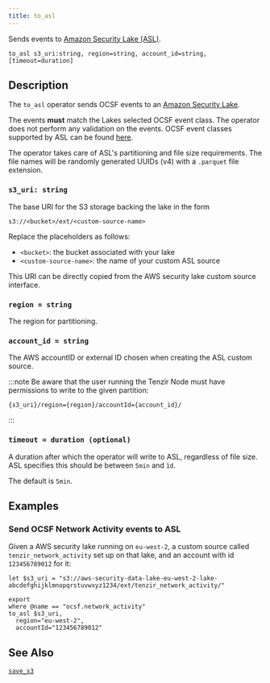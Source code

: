 ```yaml
---
title: to_asl
---
```


Sends events to [Amazon Security Lake (ASL)][asl].

[asl]: https://aws.amazon.com/security-lake/

```tql
to_asl s3_uri:string, region=string, account_id=string, [timeout=duration]
```

## Description

The `to_asl` operator sends OCSF events to an [Amazon Security Lake][asl].

The events **must** match the Lakes selected OCSF event class. The operator does not
perform any validation on the events.
OCSF event classes supported by ASL can be found [here](https://docs.aws.amazon.com/security-lake/latest/userguide/adding-custom-sources.html#ocsf-eventclass).

The operator takes care of ASL's partitioning and file size requirements.
The file names will be randomly generated UUIDs (v4) with a `.parquet` file
extension.

### `s3_uri: string`

The base URI for the S3 storage backing the lake in the form

```
s3://<bucket>/ext/<custom-source-name>
```

Replace the placeholders as follows:

* `<bucket>`: the bucket associated with your lake
* `<custom-source-name>`: the name of your custom ASL source

This URI can be directly copied from the AWS security lake custom source interface.

### `region = string`

The region for partitioning.

### `account_id = string`

The AWS accountID or external ID chosen when creating the ASL custom source.

:::note
Be aware that the user running the Tenzir Node must have permissions to write to
the given partition:
```
{s3_uri}/region={region}/accountId={account_id}/
```
:::

### `timeout = duration (optional)`

A duration after which the operator will write to ASL, regardless of file size.
ASL specifies this should be between `5min` and `1d`.

The default is `5min`.

## Examples

### Send OCSF Network Activity events to ASL

Given a AWS security lake running on `eu-west-2`, a custom source called
`tenzir_network_activity` set up on that lake, and an account with id
`123456789012`
for it:

```tql
let $s3_uri = "s3://aws-security-data-lake-eu-west-2-lake-abcdefghijklmnopqrstuvwxyz1234/ext/tenzir_network_activity/"

export
where @name == "ocsf.network_activity"
to_asl $s3_uri,
  region="eu-west-2",
  accountId="123456789012"
```

## See Also

[`save_s3`](save_s3)
